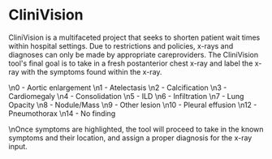 # CliniVision

CliniVision is a multifaceted project that seeks to shorten patient wait times within hospital settings.
Due to restrictions and policies, x-rays and diagnoses can only be made by appropriate careproviders.
The CliniVision tool's final goal is to take in a fresh postanterior chest x-ray and label the x-ray with the symptoms found within the x-ray.

\n0 - Aortic enlargement
\n1 - Atelectasis
\n2 - Calcification
\n3 - Cardiomegaly
\n4 - Consolidation
\n5 - ILD
\n6 - Infiltration
\n7 - Lung Opacity
\n8 - Nodule/Mass
\n9 - Other lesion
\n10 - Pleural effusion
\n12 - Pneumothorax
\n14 - No finding

\nOnce symptoms are highlighted, the tool will proceed to take in the known symptoms and their location, and assign a proper diagnosis for the x-ray input.
